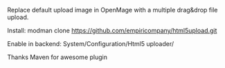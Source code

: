 Replace default upload image in OpenMage with a multiple drag&drop file upload.

Install: modman clone https://github.com/empiricompany/html5upload.git

Enable in backend: System/Configuration/Html5 uploader/

Thanks Maven for awesome plugin
